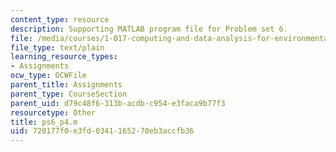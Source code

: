```yaml
---
content_type: resource
description: Supporting MATLAB program file for Problem set 6.
file: /media/courses/1-017-computing-and-data-analysis-for-environmental-applications-fall-2003/720177f0e3fd0341165270eb3accfb36_ps6_p4.m
file_type: text/plain
learning_resource_types:
- Assignments
ocw_type: OCWFile
parent_title: Assignments
parent_type: CourseSection
parent_uid: d79c48f6-313b-acdb-c954-e3faca9b77f3
resourcetype: Other
title: ps6_p4.m
uid: 720177f0-e3fd-0341-1652-70eb3accfb36
---
```

